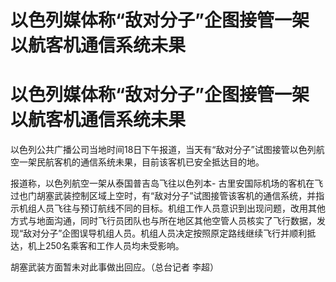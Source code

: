 # 以色列媒体称“敌对分子”企图接管一架以航客机通信系统未果

# 以色列媒体称“敌对分子”企图接管一架以航客机通信系统未果

以色列公共广播公司当地时间18日下午报道，当天有“敌对分子”试图接管以色列航空一架民航客机的通信系统未果，目前该客机已安全抵达目的地。

报道称，以色列航空一架从泰国普吉岛飞往以色列本-
古里安国际机场的客机在飞过也门胡塞武装控制区域上空时，有“敌对分子”试图接管该客机的通信系统，并指示机组人员飞往与预订航线不同的目标。机组工作人员意识到出现问题，改用其他方式与地面沟通，同时飞行员团队也与所在地区其他空管人员核实了飞行数据，发现“敌对分子”企图误导机组人员。机组人员决定按照原定路线继续飞行并顺利抵达，机上250名乘客和工作人员均未受影响。

胡塞武装方面暂未对此事做出回应。（总台记者 李超）

